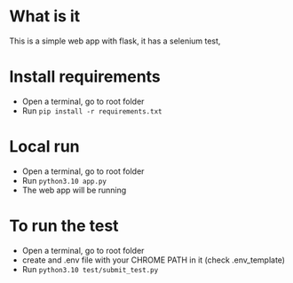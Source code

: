 # What is it

This is a simple web app with flask, it has a selenium test,

# Install requirements

- Open a terminal, go to root folder
- Run `pip install -r requirements.txt`

# Local run

- Open a terminal, go to root folder
- Run `python3.10 app.py` 
- The web app will be running

# To run the test

- Open a terminal, go to root folder
- create and .env file with your CHROME PATH in it (check .env_template)
- Run `python3.10 test/submit_test.py`
